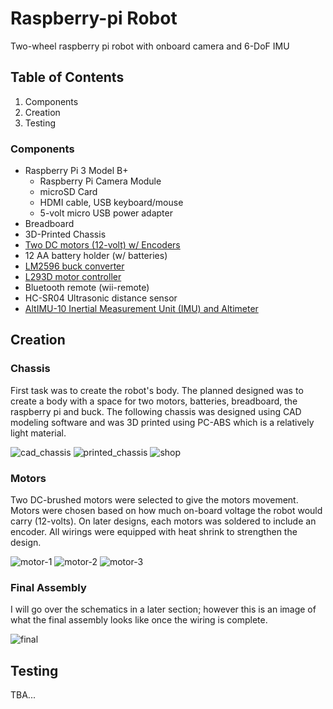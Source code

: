 # Raspberry-pi Robot
Two-wheel raspberry pi robot with onboard camera and 6-DoF IMU

## Table of Contents
1. Components
2. Creation
3. Testing
  
### Components
- Raspberry Pi 3 Model B+
  - Raspberry Pi Camera Module
  - microSD Card
  - HDMI cable, USB keyboard/mouse
  - 5-volt micro USB power adapter
- Breadboard
- 3D-Printed Chassis
- [Two DC motors (12-volt) w/ Encoders](https://www.pololu.com/product/3052/)
- 12 AA battery holder (w/ batteries)
- [LM2596 buck converter](https://tinyurl.com/y362cs4d/)
- [L293D motor controller](https://tinyurl.com/y3dsmn47/)
- Bluetooth remote (wii-remote)
- HC-SR04 Ultrasonic distance sensor
- [AltIMU-10 Inertial Measurement Unit (IMU) and Altimeter](https://www.pololu.com/product/2739/)

## Creation

### Chassis
First task was to create the robot's body. The planned designed was to create a body with a space for two motors, batteries, breadboard, the raspberry pi and buck. The following chassis was designed using CAD modeling software and was 3D printed using PC-ABS which is a relatively light material. 


![cad_chassis](https://i.imgur.com/lutdLZz.png) ![printed_chassis](https://i.imgur.com/8QxxVse.png) ![shop](https://i.imgur.com/eEUxcHq.png)

### Motors
Two DC-brushed motors were selected to give the motors movement. Motors were chosen based on how much on-board voltage the robot would carry (12-volts). On later designs, each motors was soldered to include an encoder. All wirings were equipped with heat shrink to strengthen the design. 

![motor-1](https://i.imgur.com/nvxclaP.png) ![motor-2](https://i.imgur.com/f29RlTg.png) ![motor-3](https://i.imgur.com/ZcVSjao.png)

### Final Assembly

I will go over the schematics in a later section; however this is an image of what the final assembly looks like once the wiring is complete.

![final](https://i.imgur.com/4ajpLgW.png)

## Testing
TBA...

